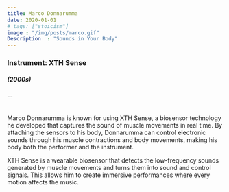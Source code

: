 ```yaml
---
title: Marco Donnarumma
date: 2020-01-01
# tags: ["stoicism"]
image : "/img/posts/marco.gif"
Description  : "Sounds in Your Body"
---
```


### Instrument: **XTH Sense**

##### (2000s)

###### --

Marco Donnarumma is known for using XTH Sense, a biosensor technology he developed that captures the sound of muscle movements in real time. By attaching the sensors to his body, Donnarumma can control electronic sounds through his muscle contractions and body movements, making his body both the performer and the instrument.

XTH Sense is a wearable biosensor that detects the low-frequency sounds generated by muscle movements and turns them into sound and control signals. This allows him to create immersive performances where every motion affects the music.